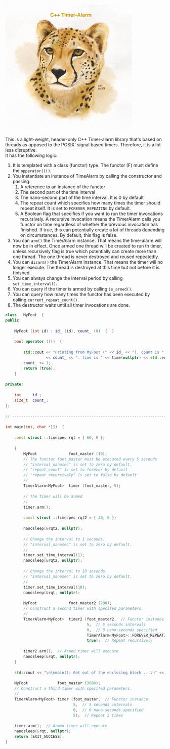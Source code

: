 <!--
Copyright (c) 2023-2028, Hossein Moein
All rights reserved.

Redistribution and use in source and binary forms, with or without
modification, are permitted provided that the following conditions are met:
* Redistributions of source code must retain the above copyright
notice, this list of conditions and the following disclaimer.
* Redistributions in binary form must reproduce the above copyright
notice, this list of conditions and the following disclaimer in the
documentation and/or other materials provided with the distribution.
* Neither the name of Hossein Moein and/or the TimerAlarm nor the
names of its contributors may be used to endorse or promote products
derived from this software without specific prior written permission.

THIS SOFTWARE IS PROVIDED BY THE COPYRIGHT HOLDERS AND CONTRIBUTORS "AS IS" AND
ANY EXPRESS OR IMPLIED WARRANTIES, INCLUDING, BUT NOT LIMITED TO, THE IMPLIED
WARRANTIES OF MERCHANTABILITY AND FITNESS FOR A PARTICULAR PURPOSE ARE
DISCLAIMED. IN NO EVENT SHALL Hossein Moein BE LIABLE FOR ANY
DIRECT, INDIRECT, INCIDENTAL, SPECIAL, EXEMPLARY, OR CONSEQUENTIAL DAMAGES
(INCLUDING, BUT NOT LIMITED TO, PROCUREMENT OF SUBSTITUTE GOODS OR SERVICES;
LOSS OF USE, DATA, OR PROFITS; OR BUSINESS INTERRUPTION) HOWEVER CAUSED AND
ON ANY THEORY OF LIABILITY, WHETHER IN CONTRACT, STRICT LIABILITY, OR TORT
(INCLUDING NEGLIGENCE OR OTHERWISE) ARISING IN ANY WAY OUT OF THE USE OF THIS
SOFTWARE, EVEN IF ADVISED OF THE POSSIBILITY OF SUCH DAMAGE.
-->
<img src="docs/Cheetah.jpg" alt="TimerAlarm Cheetah" width="400" longdesc="https://htmlpreview.github.io/?https://github.com/hosseinmoein/ThreadPool/blob/master/README.md"/>

This is a light-weight, header-only C++ Timer-alarm library that's based on threads as opposed to the POSIX' signal based timers. Therefore, it is a lot less disruptive.<BR>
It has the following logic:<BR>
1. It is templated with a class (functor) type. The functor (F) must define the `opperator()()`.
2. You instantiate an instance of TimeAlarm by calling the constructor and passing:
   1. A reference to an instance of the functor
   2. The second part of the time interval
   3. The nano-second part of the time interval. It is 0 by default
   4. The repeat count which specifies how many times the timer should repeat itself. It is set to `FOREVER_REPEATING` by default.
   5. A Boolean flag that specifies if you want to run the timer invocations recursively. A recursive invocation means the TimerAlarm calls you functor on time regardless of whether the previous invocation has finished. If true, this can potentially create a lot of threads depending on circumstances. By default, this flag is false.
3. You can `arm()` the TimerAlarm instance. That means the time-alarm will now be in effect. Once armed one thread will be created to run th timer, unless recursively flag is true which potentially can create more than one thread. The one thread is never destroyed and reused repeatedly. 
4. You can `disarm()` the TimerAlarm instance. That means the timer will no longer execute. The thread is destroyed at this time but not before it is finished.
5. You can always change the interval period by calling `set_time_interval()`.
6. You can query if the timer is armed by calling `is_armed()`.
7. You can query how many times the functor has been executed by calling `current_repeat_count()`.
8. The destructor waits until all timer invocations are done.

```cpp
class   MyFoot  {
public:

    MyFoot (int id) : id_ (id), count_ (0)  {  }

    bool operator ()()  {

        std::cout << "Printing from MyFoot (" << id_ << "). count is "
                  << count_ << ". time is " << time(nullptr) << std::endl;
        count_ += 1;
        return (true);
    }
    
private:

    int     id_;
    size_t  count_;
};

// ----------------------------------------------------------------------------

int main(int, char *[])  {

    const struct ::timespec rqt = { 60, 0 };

    {
        MyFoot              foot_master (10);
        // The functor foot_master must be executed every 5 seconds
        // "interval_nanosec" is set to zero by default.
        // "repeat_count" is set to forever by default
        // "repeat_recursively" is set to false by default
        //
        TimerAlarm<MyFoot>  timer (foot_master, 5);

        // The Timer will be armed
        //
        timer.arm();

        const struct ::timespec rqt2 = { 30, 0 };

        nanosleep(&rqt2, nullptr);
        
        // Change the interval to 1 seconds.
        // "interval_nanosec" is set to zero by default.
        //
        timer.set_time_interval(1);
        nanosleep(&rqt2, nullptr);
        
        // Change the interval to 10 seconds.
        // "interval_nanosec" is set to zero by default.
        //
        timer.set_time_interval(10);
        nanosleep(&rqt, nullptr);

        MyFoot              foot_master2 (200);
        // Construct a second timer with specifed parameters.
        //
        TimerAlarm<MyFoot>  timer2 (foot_master2,  // Functor instance
                                    5,  // 5 seconds intervals
                                    0,  // 0 nano-seconds specified
                                    TimerAlarm<MyFoot>::FOREVER_REPEATING,  // Repeat forever
                                    true);  // Repeat recursively

        timer2.arm();  // Armed timer will execute
        nanosleep(&rqt, nullptr);
    }

    std::cout << "\n\nmain(): Got out of the enclosing block ...\n" << std::endl;

    MyFoot             foot_master (3000);
    // Construct a third timer with specifed parameters.
    //
    TimerAlarm<MyFoot> timer (foot_master,  // Functor instance
                              5,  // 5 seconds intervals
                              0,  // 0 nano-seconds specified
                              5);  // Repeat 5 times

    timer.arm();  // Armed timer will execute
    nanosleep(&rqt, nullptr);
    return (EXIT_SUCCESS);
}
```
